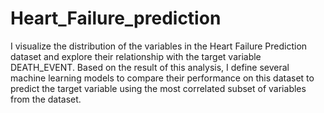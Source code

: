 # Heart_Failure_prediction
I visualize the distribution of the variables in the Heart Failure Prediction dataset and explore their relationship with the target variable DEATH_EVENT.
Based on the result of this analysis, I define several machine learning models to compare their performance on this dataset to predict the target variable using the most correlated subset of variables from the dataset. 

 
